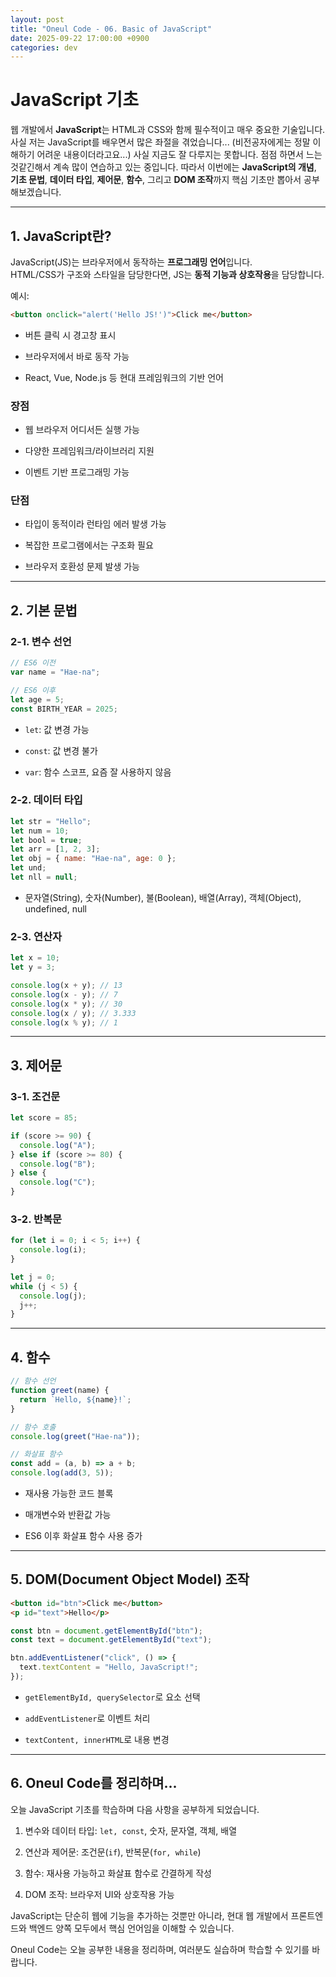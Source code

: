 ```yaml
---
layout: post
title: "Oneul Code - 06. Basic of JavaScript"
date: 2025-09-22 17:00:00 +0900
categories: dev
---
```


# JavaScript 기초

웹 개발에서 **JavaScript**는 HTML과 CSS와 함께 필수적이고 매우 중요한 기술입니다.
사실 저는 JavaScript를 배우면서 많은 좌절을 겪었습니다... (비전공자에게는 정말 이해하기 어려운 내용이더라고요...)
사실 지금도 잘 다루지는 못합니다. 점점 하면서 느는것같긴해서 계속 많이 연습하고 있는 중입니다.
따라서 이번에는 **JavaScript의 개념**, **기초 문법**, **데이터 타입**, **제어문**, **함수**, 그리고 **DOM 조작**까지 핵심 기초만 뽑아서 공부해보겠습니다.

---

## 1. JavaScript란?

JavaScript(JS)는 브라우저에서 동작하는 **프로그래밍 언어**입니다.  
HTML/CSS가 구조와 스타일을 담당한다면, JS는 **동적 기능과 상호작용**을 담당합니다.

예시:

```html
<button onclick="alert('Hello JS!')">Click me</button>
```

- 버튼 클릭 시 경고창 표시

- 브라우저에서 바로 동작 가능

- React, Vue, Node.js 등 현대 프레임워크의 기반 언어

### 장점

- 웹 브라우저 어디서든 실행 가능

- 다양한 프레임워크/라이브러리 지원

- 이벤트 기반 프로그래밍 가능

### 단점

- 타입이 동적이라 런타임 에러 발생 가능

- 복잡한 프로그램에서는 구조화 필요

- 브라우저 호환성 문제 발생 가능

---

## 2. 기본 문법

### 2-1. 변수 선언

```js
// ES6 이전
var name = "Hae-na";

// ES6 이후
let age = 5;
const BIRTH_YEAR = 2025;
```

- `let`: 값 변경 가능

- `const`: 값 변경 불가

- `var`: 함수 스코프, 요즘 잘 사용하지 않음

### 2-2. 데이터 타입 

```js
let str = "Hello";
let num = 10;
let bool = true;
let arr = [1, 2, 3];
let obj = { name: "Hae-na", age: 0 };
let und;
let nll = null;
```

- 문자열(String), 숫자(Number), 불(Boolean), 배열(Array), 객체(Object), undefined, null

### 2-3. 연산자 

```js
let x = 10;
let y = 3;

console.log(x + y); // 13
console.log(x - y); // 7
console.log(x * y); // 30
console.log(x / y); // 3.333
console.log(x % y); // 1
```

---

## 3. 제어문

### 3-1. 조건문

```js
let score = 85;

if (score >= 90) {
  console.log("A");
} else if (score >= 80) {
  console.log("B");
} else {
  console.log("C");
}
```

### 3-2. 반복문

```js
for (let i = 0; i < 5; i++) {
  console.log(i);
}

let j = 0;
while (j < 5) {
  console.log(j);
  j++;
}
```

---

## 4. 함수

```js
// 함수 선언
function greet(name) {
  return `Hello, ${name}!`;
}

// 함수 호출
console.log(greet("Hae-na"));

// 화살표 함수
const add = (a, b) => a + b;
console.log(add(3, 5));
```

- 재사용 가능한 코드 블록

- 매개변수와 반환값 가능

- ES6 이후 화살표 함수 사용 증가

---

## 5. DOM(Document Object Model) 조작

```html
<button id="btn">Click me</button>
<p id="text">Hello</p>
```

```js
const btn = document.getElementById("btn");
const text = document.getElementById("text");

btn.addEventListener("click", () => {
  text.textContent = "Hello, JavaScript!";
});
```

- `getElementById, querySelector`로 요소 선택

- `addEventListener`로 이벤트 처리

- `textContent, innerHTML`로 내용 변경

---

## 6. Oneul Code를 정리하며...

오늘 JavaScript 기초를 학습하며 다음 사항을 공부하게 되었습니다.

1. 변수와 데이터 타입: `let, const`, 숫자, 문자열, 객체, 배열

2. 연산과 제어문: 조건문(`if`), 반복문(`for, while`)

3. 함수: 재사용 가능하고 화살표 함수로 간결하게 작성

4. DOM 조작: 브라우저 UI와 상호작용 가능

JavaScript는 단순히 웹에 기능을 추가하는 것뿐만 아니라,
현대 웹 개발에서 프론트엔드와 백엔드 양쪽 모두에서 핵심 언어임을 이해할 수 있습니다.

Oneul Code는 오늘 공부한 내용을 정리하며,
여러분도 실습하며 학습할 수 있기를 바랍니다.